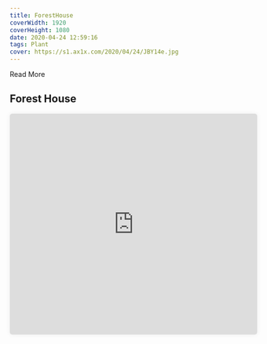 ```yaml
---
title: ForestHouse
coverWidth: 1920
coverHeight: 1080
date: 2020-04-24 12:59:16
tags: Plant
cover: https://s1.ax1x.com/2020/04/24/JBY14e.jpg
---
```


Read More
<!-- more -->

## Forest House

<iframe style="width:100%;height:450px;box-shadow:0px 0px 10px #eee;border-radius:5px" src="https://www.ddd.online/jq/webEdit/project/embedProject/gI4EPICd-7pWIxxjy-BtihzZaP-vaWke6f4" frameborder="0" allowvr allowfullscreen mozallowfullscreen="true" webkitallowfullscreen="true" onmousewheel="">
</iframe>
